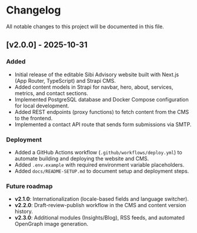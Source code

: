 # Changelog

All notable changes to this project will be documented in this file.

## [v2.0.0] - 2025-10-31
### Added
- Initial release of the editable Sibi Advisory website built with Next.js (App Router, TypeScript) and Strapi CMS.
- Added content models in Strapi for navbar, hero, about, services, metrics, and contact sections.
- Implemented PostgreSQL database and Docker Compose configuration for local development.
- Added REST endpoints (proxy functions) to fetch content from the CMS to the frontend.
- Implemented a contact API route that sends form submissions via SMTP.

### Deployment
- Added a GitHub Actions workflow (`.github/workflows/deploy.yml`) to automate building and deploying the website and CMS.
- Added `.env.example` with required environment variable placeholders.
- Added `docs/README-SETUP.md` to document setup and deployment steps.

### Future roadmap
- **v2.1.0**: Internationalization (locale-based fields and language switcher).
- **v2.2.0**: Draft-review-publish workflow in the CMS and content version history.
- **v2.3.0**: Additional modules (Insights/Blog), RSS feeds, and automated OpenGraph image generation.
